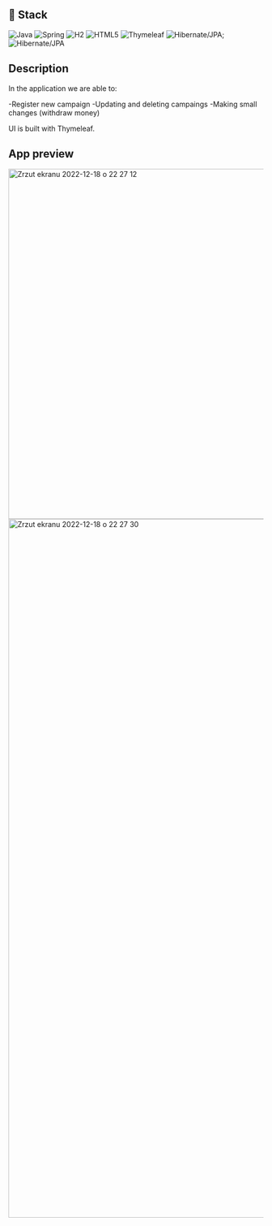 ## 🔧 Stack

 ![Java](https://img.shields.io/badge/java-%23ED8B00.svg?style=for-the-badge&logo=java&logoColor=white) ![Spring](https://img.shields.io/badge/spring-%236DB33F.svg?style=for-the-badge&logo=spring&logoColor=white) ![H2](https://img.shields.io/badge/mysql-%2300f.svg?style=for-the-badge&logo=mysql&logoColor=white) ![HTML5](https://img.shields.io/badge/html5-%23E34F26.svg?style=for-the-badge&logo=html5&logoColor=white) ![Thymeleaf](https://img.shields.io/badge/Thymeleaf-%23005C0F.svg?style=for-the-badge&logo=Thymeleaf&logoColor=white) 
 ![Hibernate/JPA](https://img.shields.io/badge/-Hibernate%2FJPA-informational);
 ![Hibernate/JPA](https://img.shields.io/badge/-Hibernate%2FJPA-informational)
 
 ## Description
 
In the application we are able to:

-Register new campaign
-Updating and deleting campaings
-Making small changes (withdraw money)

UI is built with Thymeleaf.

 ## App preview

<img width="690" alt="Zrzut ekranu 2022-12-18 o 22 27 12" src="https://user-images.githubusercontent.com/102914333/208320421-97e1de51-756e-469c-82ff-1a37a1cde8c6.png">

<img width="1377" alt="Zrzut ekranu 2022-12-18 o 22 27 30" src="https://user-images.githubusercontent.com/102914333/208320435-90f2597e-5614-4eef-a768-775b88136e0c.png">
